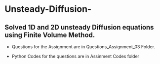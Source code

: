 # Unsteady-Diffusion-
 ## Solved 1D and 2D unsteady Diffusion equations using Finite Volume Method.

- Questions for the Assignment are in Questions_Assignment_03 Folder.

- Python Codes for the questions are in Assinment Codes folder
